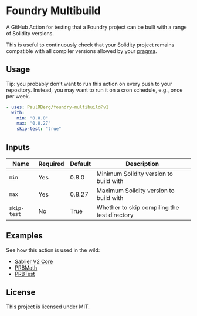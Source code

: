 # Foundry Multibuild

A GitHub Action for testing that a Foundry project can be built with a range of Solidity versions.

This is useful to continuously check that your Solidity project remains compatible with all compiler versions allowed by
your [pragma][pragma].

## Usage

Tip: you probably don't want to run this action on every push to your repository. Instead, you may want to run it on a
cron schedule, e.g., once per week.

```yml
- uses: PaulRBerg/foundry-multibuild@v1
  with:
    min: "0.8.0"
    max: "0.8.27"
    skip-test: "true"
```

## Inputs

| Name        | Required | Default | Description                                  |
| ----------- | -------- | ------- | -------------------------------------------- |
| `min`       | Yes      | 0.8.0   | Minimum Solidity version to build with       |
| `max`       | Yes      | 0.8.27  | Maximum Solidity version to build with       |
| `skip-test` | No       | True    | Whether to skip compiling the test directory |

## Examples

See how this action is used in the wild:

- [Sablier V2 Core](https://github.com/sablier-labs/v2-core/blob/main/.github/workflows/multibuild.yml)
- [PRBMath](https://github.com/PaulRBerg/prb-math/blob/main/.github/workflows/multibuild.yml)
- [PRBTest](https://github.com/PaulRBerg/prb-test/blob/main/.github/workflows/multibuild.yml)

## License

This project is licensed under MIT.

<!-- Links -->

[pragma]: https://docs.soliditylang.org/en/v0.8.27/layout-of-source-files.html?highlight=pragma#version-pragma
